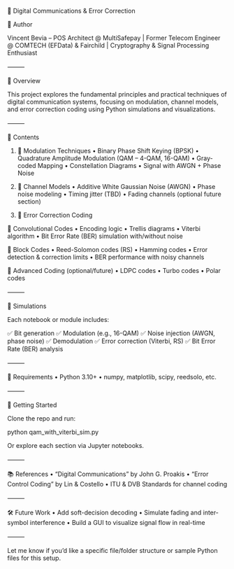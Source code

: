 📡 Digital Communications & Error Correction

👤 Author

Vincent Bevia – POS Architect @ MultiSafepay | Former Telecom Engineer @ COMTECH (EFData) & Fairchild | Cryptography & Signal Processing Enthusiast

⸻

🧭 Overview

This project explores the fundamental principles and practical techniques of digital communication systems, focusing on modulation, channel models, and error correction coding using Python simulations and visualizations.

⸻

📁 Contents

1. 🧮 Modulation Techniques
	•	Binary Phase Shift Keying (BPSK)
	•	Quadrature Amplitude Modulation (QAM – 4-QAM, 16-QAM)
	•	Gray-coded Mapping
	•	Constellation Diagrams
	•	Signal with AWGN + Phase Noise

2. 📡 Channel Models
	•	Additive White Gaussian Noise (AWGN)
	•	Phase noise modeling
	•	Timing jitter (TBD)
	•	Fading channels (optional future section)

3. 🧬 Error Correction Coding

🔸 Convolutional Codes
	•	Encoding logic
	•	Trellis diagrams
	•	Viterbi algorithm
	•	Bit Error Rate (BER) simulation with/without noise

🔸 Block Codes
	•	Reed-Solomon codes (RS)
	•	Hamming codes
	•	Error detection & correction limits
	•	BER performance with noisy channels

🔸 Advanced Coding (optional/future)
	•	LDPC codes
	•	Turbo codes
	•	Polar codes

⸻

🧪 Simulations

Each notebook or module includes:

✅ Bit generation
✅ Modulation (e.g., 16-QAM)
✅ Noise injection (AWGN, phase noise)
✅ Demodulation
✅ Error correction (Viterbi, RS)
✅ Bit Error Rate (BER) analysis

⸻

🔧 Requirements
	•	Python 3.10+
	•	numpy, matplotlib, scipy, reedsolo, etc.

⸻

🚀 Getting Started

Clone the repo and run:

python qam_with_viterbi_sim.py

Or explore each section via Jupyter notebooks.

⸻

📚 References
	•	“Digital Communications” by John G. Proakis
	•	“Error Control Coding” by Lin & Costello
	•	ITU & DVB Standards for channel coding

⸻

🛠 Future Work
	•	Add soft-decision decoding
	•	Simulate fading and inter-symbol interference
	•	Build a GUI to visualize signal flow in real-time

⸻

Let me know if you’d like a specific file/folder structure or sample Python files for this setup.